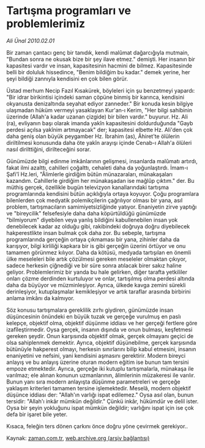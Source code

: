 # Tartışma programları ve problemlerimiz

*Ali Ünal 2010.02.01*

<tr><td class="metin" colspan="2" style="padding-top: 20px; padding-left: 5px; ">Bir zaman çantacı genç bir tanıdık, kendi malûmat dağarcığıyla mutmain, "Bundan sonra ne okusak bize bir şey ilave etmez." demişti. Her insanın bir kapasitesi vardır ve insan, kapasitesinin hacmini de bilmez. Kapasitesinde belli bir doluluk hissedince, "Benim bildiğim bu kadar." demek yerine, her şeyi bildiği zannıyla kendisini en çok bilen görür.</td></tr><tr><td class="metin" colspan="2" style="padding-top: 20px; padding-left: 5px; "><p>Üstad merhum Necip Fazıl Kısakürek, böyleleri için şu benzetmeyi yapardı: "Bir idrar birikintisi içindeki saman çöpüne binmiş bir karınca, kendisini okyanusta denizaltında seyahat ediyor zanneder." Bir konuda kesin bilgiye ulaşmadan hüküm vermeyi yasaklayan Kur'an-ı Kerim, "Her bilgi sahibinin üzerinde (Allah'a kadar uzanan çizgide) bir bilen vardır." buyurur. Hz. Ali (ra), evliyanın başı olarak imanda yakîn kapasitesini doldurduğunda "Gayb perdesi açılsa yakînim artmayacak" der; kapasitesi elbette Hz. Ali'den çok daha geniş olan büyük peygamber Hz. İbrahim (as), Âhiret'te ölülerin diriltilmesi konusunda daha öte yakîn arayışı içinde Cenab-ı Allah'a ölüleri nasıl dirilttiğini, dirilteceğini sorar.
<p>Günümüzde bilgi edinme imkânlarının gelişmesi, insanlarda malûmatı artırdı, fakat ilmi azalttı, cahilleri çoğalttı, cehaleti daha da yoğunlaştırdı. İmam-ı Şafi'î Hz.leri, "Âlimlerle girdiğim bütün münazaraları, münakaşaları kazandım. Cahillerle girdiğim her münakaşadan ise mağlûp çıktım." der. Bu müthiş gerçek, özellikle bugün televizyon kanallarındaki tartışma programlarında kendisini bütün açıklığıyla ortaya koyuyor. Çoğu programlara bilenlerden çok medyatik polemikçilerin çağrılıyor olması bir yana, asıl problem, tartışmacıların samimiyetsizliğinde yatıyor. Enaniyetin zirve yaptığı ve "bireycilik" felsefesiyle daha daha köpürtüldüğü günümüzde "bilmiyorum" diyebilen veya yanlış bildiğini kabullenebilen insan yok denebilecek kadar az olduğu gibi, rakibindeki doğruya doğru diyebilecek hakperestlikte insan bulmak çok daha zor. Bu sebeple, tartışma programlarında gerçeğin ortaya çıkmaması bir yana, zihinler daha da karışıyor, bilgi kirliliği kapkara bir is gibi gerçeğin üzerini örtüyor ve onu tamamen görünmez kılıyor. Daha da kötüsü, medyada tartışılan en önemli ülke meseleleri bile artık çözülmesi gereken meseleler olmaktan çıkıyor, sadece herkesin çiğnediği ve bir süre sonra atılacak birer sakız haline geliyor. Problemlerimiz bir yanda bu hale gelirken, diğer tarafta yetkililer onları çözme derdinden kurtuluyor ve onlar, tartışılmış olma perdesi altında daha da büyüyor ve müzminleşiyor. Ayrıca, ülkede kavga zemini sürekli derinleşiyor, kutuplaşmalar kemikleşiyor ve artık taraflar arasında birbirini anlama imkânı da kalmıyor.
<p>Söz konusu tartışmalara gereklilik zırhı giydiren, günümüzde insan düşüncesinin önündeki en büyük tuzak ve gerçeğe vurulmuş en paslı kelepçe, objektif olma, objektif düşünme iddiası ve her gerçeği fertlere göre izafîleştirmedir. Oysa gerçek, insanın dışında ve onun bulması, keşfetmesi gereken şeydir. Onun karşısında objektif olmak, gerçek olmayanı geçici de olsa sahiplenmek demektir. Ayrıca, objektif düşünebilme, gerçek karşısında bütünüyle hakperest olmayı, herkesin sınırlarını bilip kabul etmesini, insanın enaniyetini ve nefsini, yani kendisini aşmasını gerektirir. Modern bireyci anlayış ve bu anlayış üzerine oturan modern eğitim ise bunun tam tersini empoze etmektedir. Ayrıca, gerçeğe iki kutuplu tartışmalarla, münakaşa ile varılmaz; ele alınan konunun uzmanlarının, âlimlerinin müzakeresi ile varılır. Bunun yanı sıra modern anlayışta düşünme parametreleri ve gerçeğe yaklaşım kriterleri tamamen tersine işlemektedir. Meselâ, modern objektif düşünce iddiası der: "Allah'ın varlığı ispat edilemez." Oysa asıl olan, bunun tersidir: "Allah'ı inkâr mümkün değildir." Çünkü inkâr, hükümdür ve delil ister. Oysa bir şeyin yokluğunu ispat mümkün değildir; varlığını ispat için ise çok defa bir işaret bile yeter.
<p>Kısaca, feleğin ters dönen çarkını önce doğru yöne çevirmek gerekiyor..<br/></p></p></p></p></td></tr>

Kaynak: [zaman.com.tr](http://zaman.com.tr/yazar.do?yazino=946756), [web.archive.org (arşiv bağlantısı)](http://web.archive.org/web/20100408061359/http://www.zaman.com.tr:80/yazar.do?yazino=946756)
